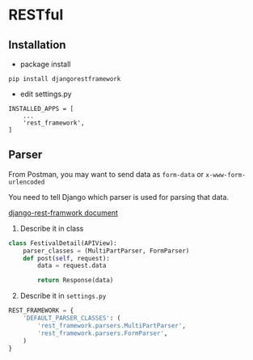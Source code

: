 # RESTful

## Installation
* package install
```
pip install djangorestframework
```
* edit settings.py
```
INSTALLED_APPS = [
    ...
    'rest_framework',
]
```
## Parser

From Postman, you may want to send data as `form-data` or `x-www-form-urlencoded`

You need to tell Django which parser is used for parsing that data.

[django-rest-framwork document](http://www.django-rest-framework.org/api-guide/parsers/#formparser)

1. Describe it in class 

```py
class FestivalDetail(APIView):
    parser_classes = (MultiPartParser, FormParser)
    def post(self, request):
        data = request.data

        return Response(data)
```

2. Describe it in `settings.py`
```py
REST_FRAMEWORK = {
    'DEFAULT_PARSER_CLASSES': (
        'rest_framework.parsers.MultiPartParser',
        'rest_framework.parsers.FormParser',
    )
}
```